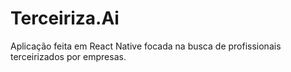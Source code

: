 # Terceiriza.Ai
Aplicação feita em React Native focada na busca de profissionais terceirizados por empresas.
